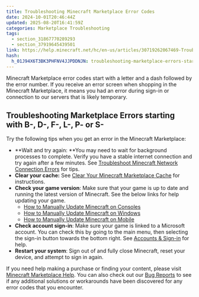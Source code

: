 ```yaml
---
title: Troubleshooting Minecraft Marketplace Error Codes
date: 2024-10-01T20:46:44Z
updated: 2025-08-20T16:41:59Z
categories: Marketplace Troubleshooting
tags:
  - section_31867770289293
  - section_37919645439501
link: https://help.minecraft.net/hc/en-us/articles/30719262067469-Troubleshooting-Minecraft-Marketplace-Error-Codes
hash:
  h_01J94X6T3BK3PHFNV4JJPDDNJN: troubleshooting-marketplace-errors-starting-with-b--d--f--l--p--or-s-
---
```


Minecraft Marketplace error codes start with a letter and a dash followed by the error number. If you receive an error screen when shopping in the Minecraft Marketplace, it means you had an error during sign-in or connection to our servers that is likely temporary. 

## Troubleshooting Marketplace Errors starting with B-, D-, F-, L-, P- or S-

Try the following tips when you get an error in the Minecraft Marketplace:

- **Wait and try again: **You may need to wait for background processes to complete. Verify you have a stable internet connection and try again after a few minutes. See [Troubleshoot Minecraft Network Connection Errors](../Performance-Troubleshooting/Troubleshoot-Minecraft-Network-Connection-Errors.md) for tips.
- **Clear your cache:** See [Clear Your Minecraft Marketplace Cache](./Clear-Your-Minecraft-Marketplace-Cache.md) for instructions.
- **Check your game version**: Make sure that your game is up to date and running the latest version of Minecraft. See the below links for help updating your game.
  - [How to Manually Update Minecraft on Consoles](../Download-Install/Manually-Update-Minecraft-on-Consoles.md)
  - [How to Manually Update Minecraft on Windows](../Download-Install/Manually-Update-Minecraft-on-Windows.md)
  - [How to Manually Update Minecraft on Mobile](../Download-Install/Manually-Update-Minecraft-on-Mobile-Devices.md)
- **Check account sign-in**: Make sure your game is linked to a Microsoft account. You can check this by going to the main menu, then selecting the sign-in button towards the bottom right. See [Accounts & Sign-in](https://help.minecraft.net/hc/en-us/categories/12617305106701) for help.
- **Restart your system**: Sign out of and fully close Minecraft, reset your device, and attempt to sign in again.

If you need help making a purchase or finding your content, please visit [Minecraft Marketplace Help](https://help.minecraft.net/hc/en-us/categories/24069809340813). You can also check out our [Bug Reports](https://bugs.mojang.com/secure/Dashboard.jspa) to see if any additional solutions or workarounds have been discovered for any error codes that you encounter.

